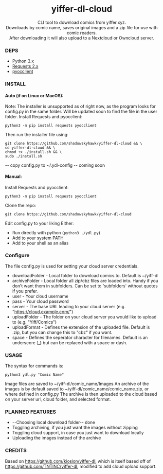 <div align=center>
  <h1>yiffer-dl-cloud</h1>
  <p>CLI tool to download comics from yiffer.xyz.<br>Downloads by comic name, saves original images and a zip file for use with comic readers.<br> After downloading it will also upload to a Nextcloud or Owncloud server.</p>
</div>
  
### DEPS
- Python 3.x
- [Requests 2.x](https://pypi.org/project/requests/)
- [pyocclient](https://github.com/owncloud/pyocclient)

### INSTALL
#### Auto (if on Linux or MacOS):
Note: The installer is unsupported as of right now, as the program looks for config.py in the same folder. Will be updated soon to find the file in the user folder.
Install Requests and pyocclient:
```
python3 -m pip install requests pyocclient
```
Then run the installer file using:
```
git clone https://github.com/shadowskyhawk/yiffer-dl-cloud && \
cd yiffer-dl-cloud && \
chmod +x ./install.sh && \
sudo ./install.sh
```
-- copy config.py to ~/.ydl-config -- coming soon

#### Manual:
Install Requests and pyocclient:
```
python3 -m pip install requests pyocclient
```
Clone the repo:
```
git clone https://github.com/shadowskyhawk/yiffer-dl-cloud
```
Edit config.py to your liking
Either:
- Run directly with python (`python3 ./ydl.py`)
- Add to your system PATH
- Add to your shell as an alias


### Configure
The file config.py is used for setting your cloud server credentials.
- downloadFolder - Local folder to download comics to. Default is ~/yiff-dl
- archiveFolder - Local folder all zip/cbz files are loaded into. Handy if you don't want them in subfolders. Can be set to 'subfolders' without quotes if you prefer.
- user - Your cloud username
- pass - Your cloud password
- server - The base URL leading to your cloud server (e.g. "https://cloud.example.com/")
- uploadFolder - The folder on your cloud server you would like to upload to (e.g. "Yiff/Comics")
- uploadFormat - Defines the extension of the uploaded file. Default is .zip, but you can change this to "cbz" if you want.
- space - Defines the seperator character for filenames. Default is an underscore (_) but can be replaced with a space or dash.


### USAGE
The syntax for commands is:

```
python3 ydl.py "Comic Name"
```

Image files are saved to ~/yiff-dl/comic_name/Images
An archive of the images is by default saved to ~/yiff-dl/comic_name/comic_name.zip, or where defined in config.py
The archive is then uploaded to the cloud based on your server url, cloud folder, and selected format.

### PLANNED FEATURES
- --Choosing local download folder-- done
- Toggling archiving, if you just want the images without zipping
- Toggling cloud support, in case you just want to download locally
- Uploading the images instead of the archive

### CREDITS

Based on https://github.com/kiosion/yiffer-dl, which is itself based off of https://github.com/TNTINC/yiffer-dl, modified to add cloud upload support.
